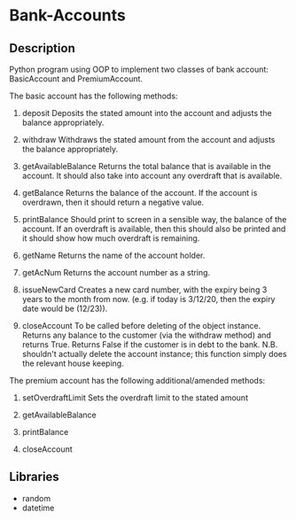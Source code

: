 # Bank-Accounts

## Description

Python program using OOP to implement two classes of bank account: BasicAccount and PremiumAccount.


The basic account has the following methods:

1. deposit
Deposits the stated amount into the account and adjusts the balance appropriately.

2. withdraw
Withdraws the stated amount from the account and adjusts the balance appropriately.

3. getAvailableBalance
Returns the total balance that is available in the account. It should also take into account any overdraft that is available.

4. getBalance
Returns the balance of the account. If the account is overdrawn, then it should return a negative value.

5. printBalance
Should print to screen in a sensible way, the balance of the account. If an overdraft is available, then this should also be printed and it should show how much overdraft is remaining.

6. getName
Returns the name of the account holder.

7. getAcNum
Returns the account number as a string.

8. issueNewCard
Creates a new card number, with the expiry being 3 years to the month from now. (e.g. if today is 3/12/20, then the expiry date would be (12/23)).

9. closeAccount
To be called before deleting of the object instance. Returns any balance to the customer (via the withdraw method) and returns True.
Returns False if the customer is in debt to the bank.
N.B. shouldn't actually delete the account instance; this function simply does the relevant house keeping.



The premium account has the following additional/amended methods:

1. setOverdraftLimit
Sets the overdraft limit to the stated amount

2. getAvailableBalance

3. printBalance

4. closeAccount
 

## Libraries

- random
- datetime


